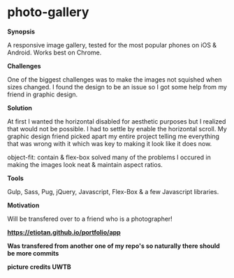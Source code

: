 # photo-gallery

**Synopsis**

A responsive image gallery, tested for the most popular phones on iOS & Android. Works best on Chrome.

**Challenges**

One of the biggest challenges was to make the images not squished when sizes changed. I found the design to be an issue so I got some help from my friend in graphic design.

**Solution**

At first I wanted the horizontal disabled for aesthetic purposes but I realized that would not be possible. I had to settle by enable the horizontal scroll. My graphic design friend picked apart my entire project telling me everything that was wrong with it which was key to making it look like it does now.

object-fit: contain & flex-box solved many of the problems I occured in making the images look neat & maintain aspect ratios.

**Tools**

Gulp, Sass, Pug, jQuery, Javascript, Flex-Box & a few Javascript libraries.

**Motivation**

Will be transfered over to a friend who is a photographer!

**https://etiotan.github.io/portfolio/app**

**Was transfered from another one of my repo's so naturally there should be more commits**

**picture credits UWTB**
